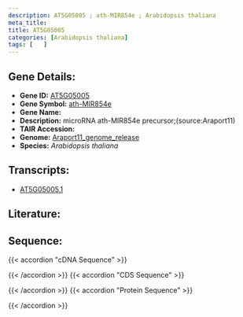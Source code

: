 ```yaml
---
description: AT5G05005 ; ath-MIR854e ; Arabidopsis thaliana
meta_title:
title: AT5G05005
categories: [Arabidopsis thaliana]
tags: [   ]
---
```


## Gene Details:
- **Gene ID:** [AT5G05005](https://www.arabidopsis.org/locus?name=AT5G05005)
- **Gene Symbol:** <u>ath-MIR854e</u>
- **Gene Name:** 
- **Description:**   microRNA ath-MIR854e precursor;(source:Araport11)
- **TAIR Accession:** 
- **Genome:** [Araport11_genome_release](https://www.arabidopsis.org/download/list?dir=Genes%2FAraport11_genome_release)
- **Species:** *Arabidopsis thaliana*

## Transcripts:
   -  [AT5G05005.1](https://www.arabidopsis.org/gene?name=AT5G05005.1)
## Literature:
## Sequence:
{{< accordion "cDNA Sequence" >}}

{{< /accordion >}}
{{< accordion "CDS Sequence" >}}

{{< /accordion >}}
{{< accordion "Protein Sequence" >}}

{{< /accordion >}}
